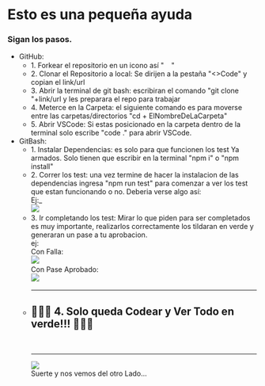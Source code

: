 <h1>Esto es una pequeña ayuda</h1>

<h3>Sigan los pasos.</h3>
<ul>
    <li>GitHub:
     <ul>
       <li>
            1. Forkear el repositorio en un icono así "<img width="15px" src="https://cdn.iconscout.com/icon/premium/png-512-thumb/git-5269790-4399310.png?f=avif&w=256"/>" </li>
       </li>
       <li>
            2. Clonar el Repositorio a local: Se dirijen a la pestaña "<>Code" y copian el link/url
       </li>
       <li>
            3. Abrir la terminal de git bash: escribiran el comando "git clone "+link/url y les preparara el repo para trabajar
       </li>
       <li>
            4. Meterce en la Carpeta: el siguiente comando es para moverse entre las carpetas/directorios "cd + ElNombreDeLaCarpeta"
       </li>
       <li>
            5. Abrir VSCode: Si estas posicionado en la carpeta dentro de la terminal solo escribe "code ." para abrir VSCode.
       </li>
     </ul>
    <li>
        GitBash:
        <ul>
            <li>1. Instalar Dependencias: es solo para que funcionen los test Ya armados. Solo tienen que escribir en la terminal "npm i" o "npm install"</li>
            <li>2. Correr los test: una vez termine de hacer la instalacion de las dependencias ingresa "npm run test" para comenzar a ver los test que estan funcionando o no.  Deberia verse algo así: <br/> Ej:_ <br/> <img src="https://i.imgur.com/0kRK2jT.png"></li>
            <li>3. Ir completando los test: Mirar lo que piden para ser completados es muy importante, realizarlos correctamente los tildaran en verde y generaran un pase a tu aprobacion.  <br/> 
            ej:<br/>
                <span>Con Falla:</span><br/>
                <img src="https://i.imgur.com/QHvIbbr.png">
                <br/><span>Con Pase Aprobado:</span><br/>
                <img src="https://i.imgur.com/EFrElxQ.png">
            </li>
            <li>
                <hr/>
                <h2>🚀🚀🚀 4. Solo queda Codear y Ver Todo en verde!!! 🚀🚀🚀</h2><br/>
                <hr/>
                <img src="https://i.imgur.com/VXJz2yy.png"><br/>
                <spna>Suerte y nos vemos del otro Lado...</spna>
            </li> 
        </ul>
    </li>
</ul>
